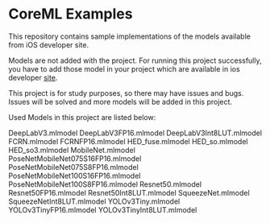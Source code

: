 # CoreML Examples
This repository contains sample implementations of the models available from iOS developer site.

Models are not added with the project. For running this project successfully, you have to add those model in your project which are available in ios developer [site](https://developer.apple.com/machine-learning/models/).

This project is for study purposes, so there may have issues and bugs. Issues will be solved and more models will be added in this project.


Used Models in this project are listed below:

DeepLabV3.mlmodel
DeepLabV3FP16.mlmodel
DeepLabV3Int8LUT.mlmodel
FCRN.mlmodel
FCRNFP16.mlmodel
HED_fuse.mlmodel
HED_so.mlmodel
HED_so3.mlmodel
MobileNet.mlmodel
PoseNetMobileNet075S16FP16.mlmodel
PoseNetMobileNet075S8FP16.mlmodel
PoseNetMobileNet100S16FP16.mlmodel
PoseNetMobileNet100S8FP16.mlmodel
Resnet50.mlmodel
Resnet50FP16.mlmodel
Resnet50Int8LUT.mlmodel
SqueezeNet.mlmodel
SqueezeNetInt8LUT.mlmodel
YOLOv3Tiny.mlmodel
YOLOv3TinyFP16.mlmodel
YOLOv3TinyInt8LUT.mlmodel
